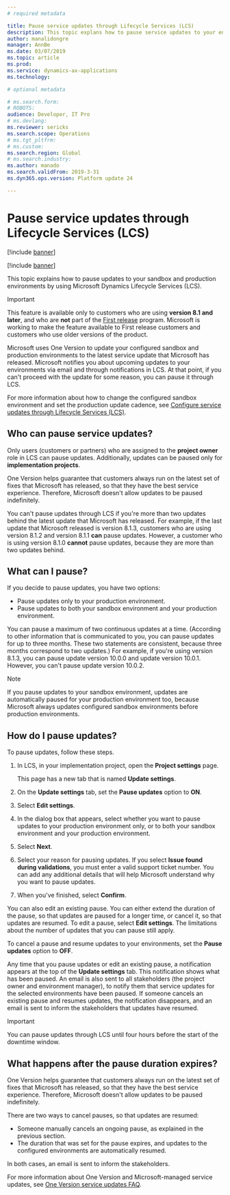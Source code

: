 ```yaml
---
# required metadata

title: Pause service updates through Lifecycle Services (LCS)
description: This topic explans how to pause service updates to your environments.
author: manalidongre
manager: AnnBe
ms.date: 03/07/2019
ms.topic: article
ms.prod: 
ms.service: dynamics-ax-applications
ms.technology: 

# optional metadata

# ms.search.form: 
# ROBOTS: 
audience: Developer, IT Pro
# ms.devlang: 
ms.reviewer: sericks
ms.search.scope: Operations
# ms.tgt_pltfrm: 
# ms.custom: 
ms.search.region: Global
# ms.search.industry: 
ms.author: manado
ms.search.validFrom: 2019-3-31 
ms.dyn365.ops.version: Platform update 24 

---
```


# Pause service updates through Lifecycle Services (LCS)

[!include [banner](../includes/banner.md)]

[!include [banner](../includes/coming-soon.md)]

This topic explains how to pause updates to your sandbox and production environments by using Microsoft Dynamics Lifecycle Services (LCS).

> [!IMPORTANT]
> This feature is available only to customers who are using **version 8.1 and later**, and who are **not** part of the [First release](../../fin-and-ops/get-started/public-preview-releases.md) program. Microsoft is working to make the feature available to First release customers and customers who use older versions of the product. 

Microsoft uses One Version to update your configured sandbox and production environments to the latest service update that Microsoft has released. Microsoft notifies you about upcoming updates to your environments via email and through notifications in LCS. At that point, if you can't proceed with the update for some reason, you can pause it through LCS.

For more information about how to change the configured sandbox environment and set the production update cadence, see [Configure service updates through Lifecycle Services (LCS)](configure-service-updates.md).

## Who can pause service updates?

Only users (customers or partners) who are assigned to the **project owner** role in LCS can pause updates. Additionally, updates can be paused only for **implementation projects**.

One Version helps guarantee that customers always run on the latest set of fixes that Microsoft has released, so that they have the best service experience. Therefore, Microsoft doesn't allow updates to be paused indefinitely.

You can't pause updates through LCS if you're more than two updates behind the latest update that Microsoft has released. For example, if the last update that Microsoft released is version 8.1.3, customers who are using version 8.1.2 and version 8.1.1 **can** pause updates. However, a customer who is using version 8.1.0 **cannot** pause updates, because they are more than two updates behind.

## What can I pause?

If you decide to pause updates, you have two options:

- Pause updates only to your production environment.
- Pause updates to both your sandbox environment and your production environment.

You can pause a maximum of two continuous updates at a time. (According to other information that is communicated to you, you can pause updates for up to three months. These two statements are consistent, because three months correspond to two updates.) For example, if you're using version 8.1.3, you can pause update version 10.0.0 and update version 10.0.1. However, you can't pause update version 10.0.2.

> [!NOTE]
> If you pause updates to your sandbox environment, updates are automatically paused for your production environment too, because Microsoft always updates configured sandbox environments before production environments.

## How do I pause updates?

To pause updates, follow these steps.

1. In LCS, in your implementation project, open the **Project settings** page.

    This page has a new tab that is named **Update settings**.

2. On the **Update settings** tab, set the **Pause updates** option to **ON**.
3. Select **Edit settings**.
4. In the dialog box that appears, select whether you want to pause updates to your production environment only, or to both your sandbox environment and your production environment.
5. Select **Next**.
6. Select your reason for pausing updates. If you select **Issue found during validations**, you must enter a valid support ticket number. You can add any additional details that will help Microsoft understand why you want to pause updates.
7. When you've finished, select **Confirm**.

You can also edit an existing pause. You can either extend the duration of the pause, so that updates are paused for a longer time, or cancel it, so that updates are resumed. To edit a pause, select **Edit settings**. The limitations about the number of updates that you can pause still apply.

To cancel a pause and resume updates to your environments, set the **Pause updates** option to **OFF**.

Any time that you pause updates or edit an existing pause, a notification appears at the top of the **Update settings** tab. This notification shows what has been paused. An email is also sent to all stakeholders (the project owner and environment manager), to notify them that service updates for the selected environments have been paused. If someone cancels an existing pause and resumes updates, the notification disappears, and an email is sent to inform the stakeholders that updates have resumed.

> [!IMPORTANT]
> You can pause updates through LCS until four hours before the start of the downtime window.

## What happens after the pause duration expires?

One Version helps guarantee that customers always run on the latest set of fixes that Microsoft has released, so that they have the best service experience. Therefore, Microsoft doesn't allow updates to be paused indefinitely.

There are two ways to cancel pauses, so that updates are resumed:

- Someone manually cancels an ongoing pause, as explained in the previous section.
- The duration that was set for the pause expires, and updates to the configured environments are automatically resumed.

In both cases, an email is sent to inform the stakeholders.

For more information about One Version and Microsoft-managed service updates, see [One Version service updates FAQ](../../fin-and-ops/get-started/one-version.md).
